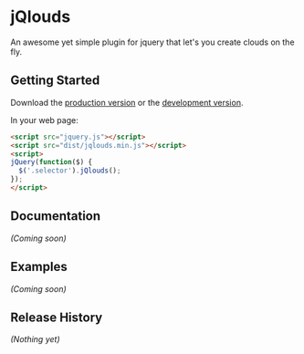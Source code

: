 # jQlouds

An awesome yet simple plugin for jquery that let's you create clouds on the fly.

## Getting Started

Download the [production version][min] or the [development version][max].

[min]: https://raw.githubusercontent.com/enricodeleo/jqlouds/master/dist/jquery.jqlouds.min.js
[max]: https://raw.githubusercontent.com/enricodeleo/jqlouds/master/dist/jquery.jqlouds.js

In your web page:

```html
<script src="jquery.js"></script>
<script src="dist/jqlouds.min.js"></script>
<script>
jQuery(function($) {
  $('.selector').jQlouds();
});
</script>
```

## Documentation
_(Coming soon)_

## Examples
_(Coming soon)_

## Release History
_(Nothing yet)_
